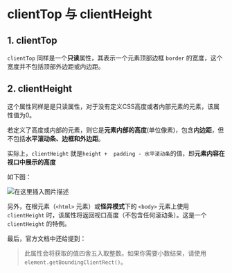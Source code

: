 # clientTop 与 clientHeight

## 1. clientTop

`clientTop` 同样是一个**只读**属性，其表示一个元素顶部边框 `border` 的宽度，这个宽度并不包括顶部外边距或内边距。

## 2. clientHeight

这个属性同样是是只读属性，对于没有定义CSS高度或者内部元素的元素，该属性值为0。

若定义了高度或内部的元素，则它是**元素内部的高度**(单位像素)，包含**内边距**，但不包括**水平滚动条、边框和外边距**。

实际上，`clientHeight` 就是`height +  padding - 水平滚动条`的值，即**元素内容在视口中展示的高度**

如下图：

![在这里插入图片描述](https://img-blog.csdnimg.cn/d48224fea8774b82bdfdc020aea349fd.png#pic_center)

另外，在根元素（`<html>` 元素）或**怪异模式**下的 `<body>` 元素上使用 `clientHeight` 时，该属性将返回视口高度（不包含任何滚动条）。这是一个 `clientHeight` 的特例。

最后，官方文档中还给提到：

> 此属性会将获取的值四舍五入取整数。如果你需要小数结果，请使用 `element.getBoundingClientRect()`。